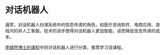# 对话机器人

通常，对话机器人扮演系统中的信息传递的角色，如医疗咨询软件、电商应用、游戏内的非人工客服。技术的进步使得对话机器人更加智能，进而降低信息传递的成本。

[李嫣然博士的课程](http://campus.swarma.org/play/coursedetail?id=10296)中将对话机器人进行分类，推荐学习该课程。

